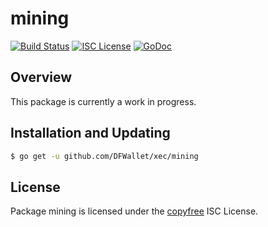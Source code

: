 mining
======

[![Build Status](https://travis-ci.org/gcash/bchd.png?branch=master)](https://travis-ci.org/gcash/bchd)
[![ISC License](http://img.shields.io/badge/license-ISC-blue.svg)](http://copyfree.org)
[![GoDoc](https://img.shields.io/badge/godoc-reference-blue.svg)](http://godoc.org/github.com/DFWallet/xec/mining)

## Overview

This package is currently a work in progress.

## Installation and Updating

```bash
$ go get -u github.com/DFWallet/xec/mining
```

## License

Package mining is licensed under the [copyfree](http://copyfree.org) ISC
License.
